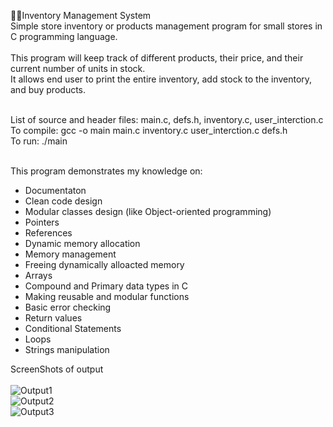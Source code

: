 🏪🛒Inventory Management System <br />
Simple store inventory or products management program for small stores in C programming language.  <br /> <br /> 
This program will keep track of different products, their price, and their current number of units in stock. <br /> 
It allows end user to print the entire inventory, add stock to the inventory, and buy products. <br /> <br /> 

List of source and header files: main.c, defs.h, inventory.c, user_interction.c <br />
To compile: gcc -o main main.c inventory.c user_interction.c defs.h <br />
To run: ./main <br /><br />
       
This program demonstrates my knowledge on: 
  * Documentaton
  * Clean code design
  * Modular classes design (like Object-oriented programming)
  * Pointers
  * References
  * Dynamic memory allocation
  * Memory management
  * Freeing dynamically alloacted memory
  * Arrays
  * Compound and Primary data types in C
  * Making reusable and modular functions
  * Basic error checking
  * Return values
  * Conditional Statements
  * Loops
  * Strings manipulation

ScreenShots of output <br /><br />
![Output1](https://user-images.githubusercontent.com/29932763/123717804-9cd0ab80-d84b-11eb-971c-f903f5cc635f.PNG)<br />
![Output2](https://user-images.githubusercontent.com/29932763/123717823-a4905000-d84b-11eb-8357-4a2fe230b299.PNG)<br />
![Output3](https://user-images.githubusercontent.com/29932763/123717840-afe37b80-d84b-11eb-9989-2ab7694c613d.PNG)<br />



